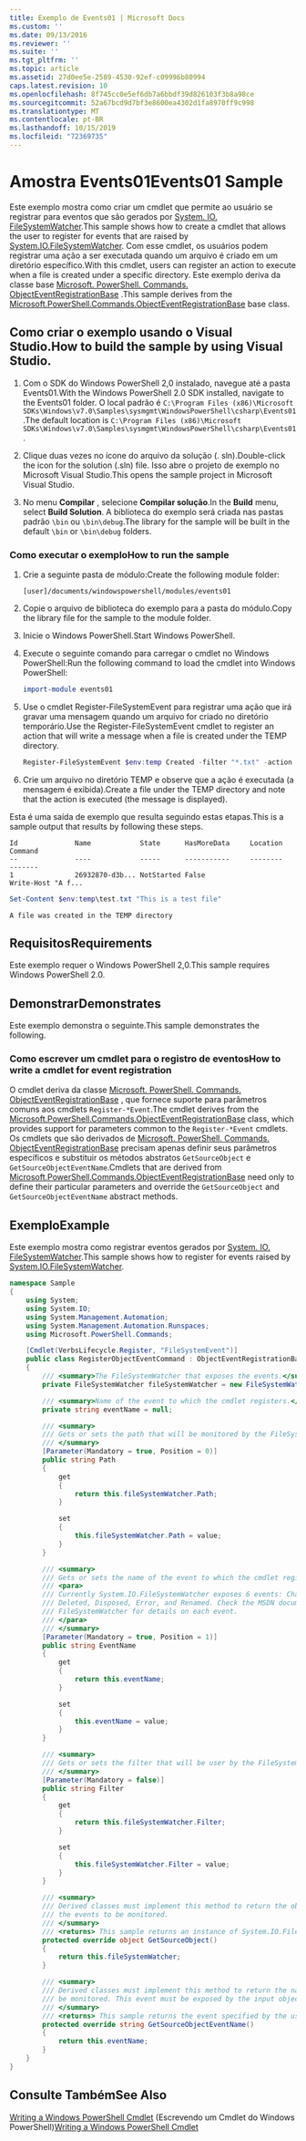 ```yaml
---
title: Exemplo de Events01 | Microsoft Docs
ms.custom: ''
ms.date: 09/13/2016
ms.reviewer: ''
ms.suite: ''
ms.tgt_pltfrm: ''
ms.topic: article
ms.assetid: 27d0ee5e-2589-4530-92ef-c09996b80994
caps.latest.revision: 10
ms.openlocfilehash: 8f745cc0e5ef6db7a6bbdf39d826103f3b8a98ce
ms.sourcegitcommit: 52a67bcd9d7bf3e8600ea4302d1fa8970ff9c998
ms.translationtype: MT
ms.contentlocale: pt-BR
ms.lasthandoff: 10/15/2019
ms.locfileid: "72369735"
---
```

# <a name="events01-sample"></a><span data-ttu-id="69317-102">Amostra Events01</span><span class="sxs-lookup"><span data-stu-id="69317-102">Events01 Sample</span></span>

<span data-ttu-id="69317-103">Este exemplo mostra como criar um cmdlet que permite ao usuário se registrar para eventos que são gerados por [System. IO. FileSystemWatcher](/dotnet/api/System.IO.FileSystemWatcher).</span><span class="sxs-lookup"><span data-stu-id="69317-103">This sample shows how to create a cmdlet that allows the user to register for events that are raised by [System.IO.FileSystemWatcher](/dotnet/api/System.IO.FileSystemWatcher).</span></span>
<span data-ttu-id="69317-104">Com esse cmdlet, os usuários podem registrar uma ação a ser executada quando um arquivo é criado em um diretório específico.</span><span class="sxs-lookup"><span data-stu-id="69317-104">With this cmdlet, users can register an action to execute when a file is created under a specific directory.</span></span>
<span data-ttu-id="69317-105">Este exemplo deriva da classe base [Microsoft. PowerShell. Commands. ObjectEventRegistrationBase](/dotnet/api/Microsoft.PowerShell.Commands.ObjectEventRegistrationBase) .</span><span class="sxs-lookup"><span data-stu-id="69317-105">This sample derives from the [Microsoft.PowerShell.Commands.ObjectEventRegistrationBase](/dotnet/api/Microsoft.PowerShell.Commands.ObjectEventRegistrationBase) base class.</span></span>

## <a name="how-to-build-the-sample-by-using-visual-studio"></a><span data-ttu-id="69317-106">Como criar o exemplo usando o Visual Studio.</span><span class="sxs-lookup"><span data-stu-id="69317-106">How to build the sample by using Visual Studio.</span></span>

1. <span data-ttu-id="69317-107">Com o SDK do Windows PowerShell 2,0 instalado, navegue até a pasta Events01.</span><span class="sxs-lookup"><span data-stu-id="69317-107">With the Windows PowerShell 2.0 SDK installed, navigate to the Events01 folder.</span></span>
   <span data-ttu-id="69317-108">O local padrão é `C:\Program Files (x86)\Microsoft SDKs\Windows\v7.0\Samples\sysmgmt\WindowsPowerShell\csharp\Events01`.</span><span class="sxs-lookup"><span data-stu-id="69317-108">The default location is `C:\Program Files (x86)\Microsoft SDKs\Windows\v7.0\Samples\sysmgmt\WindowsPowerShell\csharp\Events01`.</span></span>

2. <span data-ttu-id="69317-109">Clique duas vezes no ícone do arquivo da solução (. sln).</span><span class="sxs-lookup"><span data-stu-id="69317-109">Double-click the icon for the solution (.sln) file.</span></span>
   <span data-ttu-id="69317-110">Isso abre o projeto de exemplo no Microsoft Visual Studio.</span><span class="sxs-lookup"><span data-stu-id="69317-110">This opens the sample project in Microsoft Visual Studio.</span></span>

3. <span data-ttu-id="69317-111">No menu **Compilar** , selecione **Compilar solução**.</span><span class="sxs-lookup"><span data-stu-id="69317-111">In the **Build** menu, select **Build Solution**.</span></span>
   <span data-ttu-id="69317-112">A biblioteca do exemplo será criada nas pastas padrão `\bin` ou `\bin\debug`.</span><span class="sxs-lookup"><span data-stu-id="69317-112">The library for the sample will be built in the default `\bin` or `\bin\debug` folders.</span></span>

### <a name="how-to-run-the-sample"></a><span data-ttu-id="69317-113">Como executar o exemplo</span><span class="sxs-lookup"><span data-stu-id="69317-113">How to run the sample</span></span>

1. <span data-ttu-id="69317-114">Crie a seguinte pasta de módulo:</span><span class="sxs-lookup"><span data-stu-id="69317-114">Create the following module folder:</span></span>

    `[user]/documents/windowspowershell/modules/events01`

2. <span data-ttu-id="69317-115">Copie o arquivo de biblioteca do exemplo para a pasta do módulo.</span><span class="sxs-lookup"><span data-stu-id="69317-115">Copy the library file for the sample to the module folder.</span></span>

3. <span data-ttu-id="69317-116">Inicie o Windows PowerShell.</span><span class="sxs-lookup"><span data-stu-id="69317-116">Start Windows PowerShell.</span></span>

4. <span data-ttu-id="69317-117">Execute o seguinte comando para carregar o cmdlet no Windows PowerShell:</span><span class="sxs-lookup"><span data-stu-id="69317-117">Run the following command to load the cmdlet into Windows PowerShell:</span></span>

    ```powershell
    import-module events01
    ```

5. <span data-ttu-id="69317-118">Use o cmdlet Register-FileSystemEvent para registrar uma ação que irá gravar uma mensagem quando um arquivo for criado no diretório temporário.</span><span class="sxs-lookup"><span data-stu-id="69317-118">Use the Register-FileSystemEvent cmdlet to register an action that will write a message when a file is created under the TEMP directory.</span></span>

    ```powershell
    Register-FileSystemEvent $env:temp Created -filter "*.txt" -action { Write-Host "A file was created in the TEMP directory" }
    ```

6. <span data-ttu-id="69317-119">Crie um arquivo no diretório TEMP e observe que a ação é executada (a mensagem é exibida).</span><span class="sxs-lookup"><span data-stu-id="69317-119">Create a file under the TEMP directory and note that the action is executed (the message is displayed).</span></span>

<span data-ttu-id="69317-120">Esta é uma saída de exemplo que resulta seguindo estas etapas.</span><span class="sxs-lookup"><span data-stu-id="69317-120">This is a sample output that results by following these steps.</span></span>

```output
Id              Name            State      HasMoreData     Location             Command
--              ----            -----      -----------     --------             -------
1               26932870-d3b... NotStarted False                                 Write-Host "A f...

```

```powershell
Set-Content $env:temp\test.txt "This is a test file"
```

```output
A file was created in the TEMP directory
```

## <a name="requirements"></a><span data-ttu-id="69317-121">Requisitos</span><span class="sxs-lookup"><span data-stu-id="69317-121">Requirements</span></span>

<span data-ttu-id="69317-122">Este exemplo requer o Windows PowerShell 2,0.</span><span class="sxs-lookup"><span data-stu-id="69317-122">This sample requires Windows PowerShell 2.0.</span></span>

## <a name="demonstrates"></a><span data-ttu-id="69317-123">Demonstrar</span><span class="sxs-lookup"><span data-stu-id="69317-123">Demonstrates</span></span>

<span data-ttu-id="69317-124">Este exemplo demonstra o seguinte.</span><span class="sxs-lookup"><span data-stu-id="69317-124">This sample demonstrates the following.</span></span>

### <a name="how-to-write-a-cmdlet-for-event-registration"></a><span data-ttu-id="69317-125">Como escrever um cmdlet para o registro de eventos</span><span class="sxs-lookup"><span data-stu-id="69317-125">How to write a cmdlet for event registration</span></span>

<span data-ttu-id="69317-126">O cmdlet deriva da classe [Microsoft. PowerShell. Commands. ObjectEventRegistrationBase](/dotnet/api/Microsoft.PowerShell.Commands.ObjectEventRegistrationBase) , que fornece suporte para parâmetros comuns aos cmdlets `Register-*Event`.</span><span class="sxs-lookup"><span data-stu-id="69317-126">The cmdlet derives from the [Microsoft.PowerShell.Commands.ObjectEventRegistrationBase](/dotnet/api/Microsoft.PowerShell.Commands.ObjectEventRegistrationBase) class, which provides support for parameters common to the `Register-*Event` cmdlets.</span></span>
<span data-ttu-id="69317-127">Os cmdlets que são derivados de [Microsoft. PowerShell. Commands. ObjectEventRegistrationBase](/dotnet/api/Microsoft.PowerShell.Commands.ObjectEventRegistrationBase) precisam apenas definir seus parâmetros específicos e substituir os métodos abstratos `GetSourceObject` e `GetSourceObjectEventName`.</span><span class="sxs-lookup"><span data-stu-id="69317-127">Cmdlets that are derived from [Microsoft.PowerShell.Commands.ObjectEventRegistrationBase](/dotnet/api/Microsoft.PowerShell.Commands.ObjectEventRegistrationBase) need only to define their particular parameters and override the `GetSourceObject` and `GetSourceObjectEventName` abstract methods.</span></span>

## <a name="example"></a><span data-ttu-id="69317-128">Exemplo</span><span class="sxs-lookup"><span data-stu-id="69317-128">Example</span></span>

<span data-ttu-id="69317-129">Este exemplo mostra como registrar eventos gerados por [System. IO. FileSystemWatcher](/dotnet/api/System.IO.FileSystemWatcher).</span><span class="sxs-lookup"><span data-stu-id="69317-129">This sample shows how to register for events raised by [System.IO.FileSystemWatcher](/dotnet/api/System.IO.FileSystemWatcher).</span></span>

```csharp
namespace Sample
{
    using System;
    using System.IO;
    using System.Management.Automation;
    using System.Management.Automation.Runspaces;
    using Microsoft.PowerShell.Commands;

    [Cmdlet(VerbsLifecycle.Register, "FileSystemEvent")]
    public class RegisterObjectEventCommand : ObjectEventRegistrationBase
    {
        /// <summary>The FileSystemWatcher that exposes the events.</summary>
        private FileSystemWatcher fileSystemWatcher = new FileSystemWatcher();

        /// <summary>Name of the event to which the cmdlet registers.</summary>
        private string eventName = null;

        /// <summary>
        /// Gets or sets the path that will be monitored by the FileSystemWatcher.
        /// </summary>
        [Parameter(Mandatory = true, Position = 0)]
        public string Path
        {
            get
            {
                return this.fileSystemWatcher.Path;
            }

            set
            {
                this.fileSystemWatcher.Path = value;
            }
        }

        /// <summary>
        /// Gets or sets the name of the event to which the cmdlet registers.
        /// <para>
        /// Currently System.IO.FileSystemWatcher exposes 6 events: Changed, Created,
        /// Deleted, Disposed, Error, and Renamed. Check the MSDN documentation of
        /// FileSystemWatcher for details on each event.
        /// </para>
        /// </summary>
        [Parameter(Mandatory = true, Position = 1)]
        public string EventName
        {
            get
            {
                return this.eventName;
            }

            set
            {
                this.eventName = value;
            }
        }

        /// <summary>
        /// Gets or sets the filter that will be user by the FileSystemWatcher.
        /// </summary>
        [Parameter(Mandatory = false)]
        public string Filter
        {
            get
            {
                return this.fileSystemWatcher.Filter;
            }

            set
            {
                this.fileSystemWatcher.Filter = value;
            }
        }

        /// <summary>
        /// Derived classes must implement this method to return the object that generates
        /// the events to be monitored.
        /// </summary>
        /// <returns> This sample returns an instance of System.IO.FileSystemWatcher</returns>
        protected override object GetSourceObject()
        {
            return this.fileSystemWatcher;
        }

        /// <summary>
        /// Derived classes must implement this method to return the name of the event to
        /// be monitored. This event must be exposed by the input object.
        /// </summary>
        /// <returns> This sample returns the event specified by the user with the -EventName parameter.</returns>
        protected override string GetSourceObjectEventName()
        {
            return this.eventName;
        }
    }
}
```

## <a name="see-also"></a><span data-ttu-id="69317-130">Consulte Também</span><span class="sxs-lookup"><span data-stu-id="69317-130">See Also</span></span>

<span data-ttu-id="69317-131">[Writing a Windows PowerShell Cmdlet](writing-a-windows-powershell-cmdlet.md) (Escrevendo um Cmdlet do Windows PowerShell)</span><span class="sxs-lookup"><span data-stu-id="69317-131">[Writing a Windows PowerShell Cmdlet](writing-a-windows-powershell-cmdlet.md)</span></span>